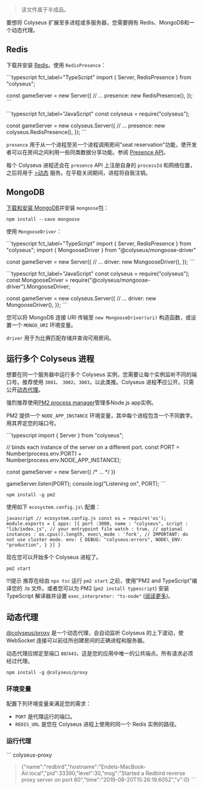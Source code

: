 > 该文件属于半成品。

要想将 Colyseus 扩展至多进程或多服务器，您需要拥有 Redis、MongoDB和一个动态代理。

## Redis

下载并安装 [Redis](https://redis.io/topics/quickstart)。使用 `RedisPresence`：

\`\`\`typescript fct\_label="TypeScript" import { Server, RedisPresence } from "colyseus";

const gameServer = new Server({ // ... presence: new RedisPresence(), }); \`\`\`

\`\`\`typescript fct\_label="JavaScript" const colyseus = require("colyseus");

const gameServer = new colyseus.Server({ // ... presence: new colyseus.RedisPresence(), }); \`\`\`

`presence` 用于从一个进程至另一个进程调用房间"seat reservation"功能，使开发者可以在房间之间利用一些同类数据分享功能。参阅 [Presence API](/server/presence/#api)。

每个 Colyseus 进程还会在 `presence` API 上注册自身的 `processId` 和网络位置，之后将用于 [>动态](#dynamic-proxy) 服务。在平稳关闭期间，进程将自我注销。

## MongoDB

[下载和安装 MongoDB](https://docs.mongodb.com/manual/administration/install-community/)并安装 `mongoose`包：

``` npm install --save mongoose ```

使用 `MongooseDriver`：

\`\`\`typescript fct\_label="TypeScript" import { Server, RedisPresence } from "colyseus"; import { MongooseDriver } from "@colyseus/mongoose-driver"

const gameServer = new Server({ // ... driver: new MongooseDriver(), }); \`\`\`

\`\`\`typescript fct\_label="JavaScript" const colyseus = require("colyseus"); const MongooseDriver = require("@colyseus/mongoose-driver").MongooseDriver;

const gameServer = new colyseus.Server({ // ... driver: new MongooseDriver(), }); \`\`\`


您可以将 MongoDB 连接 URI 传输至 `new MongooseDriver(uri)` 构造函数，或设置一个 `MONGO_URI` 环境变量。

`driver` 用于为比赛匹配存储并查询可用房间。

## 运行多个 Colyseus 进程

想要在同一个服务器中运行多个 Colyseus 实例，您需要让每个实例监听不同的端口号。推荐使用 `3001`、 `3002`、`3003`，以此类推。Colyseus 进程**不**应公开。只需公开[动态代理](#dynamic-proxy)。

强烈推荐使用[PM2 process manager](http://pm2.keymetrics.io/)管理多Node.js app实例。

PM2 提供一个 `NODE_APP_INSTANCE` 环境变量，其中每个进程包含一个不同数字。用其界定您的端口号。

\`\`\`typescript import { Server } from "colyseus";

// binds each instance of the server on a different port. const PORT = Number(process.env.PORT) + Number(process.env.NODE\_APP\_INSTANCE);

const gameServer = new Server({ /* ... \*/ })

gameServer.listen(PORT); console.log("Listening on", PORT); \`\`\`

``` npm install -g pm2 ```

使用如下 `ecosystem.config.js\` 配置：

```javascript // ecosystem.config.js const os = require('os'); module.exports = { apps: [{ port :3000, name : "colyseus", script : "lib/index.js", // your entrypoint file watch : true, // optional instances : os.cpus().length, exec\_mode : 'fork', // IMPORTANT: do not use cluster mode. env: { DEBUG: "colyseus:errors", NODE\_ENV: "production", } }] } ```

现在您可以开始多个 Colyseus 进程了。

``` pm2 start ```

!!!提示 推荐在经由 `npx tsc` 运行 `pm2 start` 之前，使用"PM2 and TypeScript"编译您的 .ts 文件。或者您可以为 PM2 (`pm2 install typescript`) 安装 TypeScript 解译器并设置 `exec_interpreter: "ts-node"` ([阅读更多](http://pm2.keymetrics.io/docs/tutorials/using-transpilers-with-pm2))。


## 动态代理

[@colyseus/proxy](https://github.com/colyseus/proxy) 是一个动态代理，会自动监听 Colyseus 的上下波动，使 WebSocket 连接可以前往所创建房间的正确进程和服务器。

动态代理应绑定至端口 `80`/`443`，这是您的应用中唯一的公共端点。所有请求必须经过代理。

```npm install -g @colyseus/proxy ```

### 环境变量

配置下列环境变量来满足您的需求：

- `PORT` 是代理运行的端口。
- `REDIS_URL` 是您在 Colyseus 进程上使用的同一个 Redis 实例的路径。

### 运行代理

\`\`\` colyseus-proxy

> {"name":"redbird","hostname":"Endels-MacBook-Air.local","pid":33390,"level":30,"msg":"Started a Redbird reverse proxy server on port 80","time":"2019-08-20T15:26:19.605Z","v":0} \`\`\`
